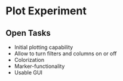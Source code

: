 Plot Experiment
===============

Open Tasks
----------

- Initial plotting capability
- Allow to turn filters and columns on or off
- Colorization
- Marker-functionality
- Usable GUI
